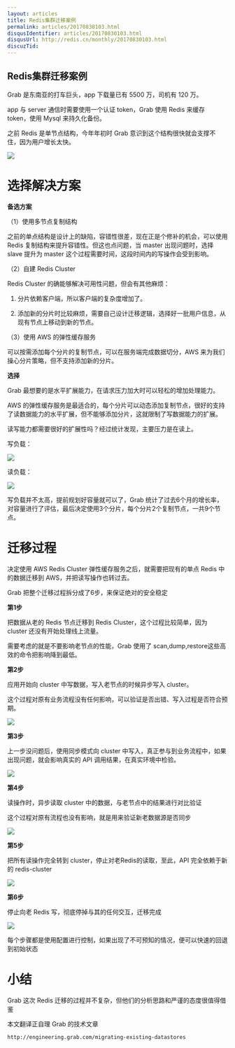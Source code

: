 ```yaml
---
layout: articles
title: Redis集群迁移案例
permalink: articles/20170830103.html
disqusIdentifier: articles/20170830103.html
disqusUrl: http://redis.cn/monthly/20170830103.html
discuzTid:
---
```



## Redis集群迁移案例

Grab 是东南亚的打车巨头，app 下载量已有 5500 万，司机有 120 万。

app 与 server 通信时需要使用一个认证 token，Grab 使用 Redis 来缓存 token，使用 Mysql 来持久化备份。

之前 Redis 是单节点结构，今年年初时 Grab 意识到这个结构很快就会支撑不住，因为用户增长太快。

![](https://github.com/rediscn/rediscn/raw/master/images/articles/20170830103_001.webp)

# 选择解决方案
**备选方案**

（1）使用多节点复制结构

之前的单点结构是设计上的缺陷，容错性很差，现在正是个修补的机会，可以使用 Redis 复制结构来提升容错性。但这也点问题，当 master 出现问题时，选择 slave 提升为 master 这个过程需要时间，这段时间内的写操作会受到影响。

（2）自建 Redis Cluster

Redis Cluster 的确能够解决可用性问题，但会有其他麻烦：

1. 分片依赖客户端，所以客户端的复杂度增加了。

2. 添加新的分片时比较麻烦，需要自己设计迁移逻辑，选择好一批用户信息，从现有节点上移动到新的节点。

（3）使用 AWS 的弹性缓存服务

可以按需添加每个分片的复制节点，可以在服务端完成数据切分，AWS 来为我们操心分片策略，但不支持添加新的分片。

**选择**

Grab 最想要的是水平扩展能力，在请求压力加大时可以轻松的增加处理能力。

AWS 的弹性缓存服务是最适合的，每个分片可以动态添加复制节点，很好的支持了读数据能力的水平扩展，但不能够添加分片，这就限制了写数据能力的扩展。

读写能力都需要很好的扩展性吗？经过统计发现，主要压力是在读上。

写负载：

![](https://github.com/rediscn/rediscn/raw/master/images/articles/20170830103_002.webp)

读负载：

![](https://github.com/rediscn/rediscn/raw/master/images/articles/20170830103_003.webp)

写负载并不太高，提前规划好容量就可以了，Grab 统计了过去6个月的增长率，对容量进行了评估，最后决定使用3个分片，每个分片2个复制节点，一共9个节点。

# 迁移过程
决定使用 AWS Redis Cluster 弹性缓存服务之后，就需要把现有的单点 Redis 中的数据迁移到 AWS，并把读写操作也转过去。

Grab 把整个迁移过程拆分成了6步，来保证绝对的安全稳定

**第1步**

把数据从老的 Redis 节点迁移到 Redis Cluster，这个过程比较简单，因为 cluster 还没有开始处理线上流量。

需要考虑的就是不要影响老节点的性能，Grab 使用了 scan,dump,restore这些高效的命令把影响降到最低。

**第2步**

应用开始向 cluster 中写数据，写入老节点的时候异步写入 cluster。

这个过程对原有业务流程没有任何影响，可以验证是否出错、写入过程是否符合预期。

![](https://github.com/rediscn/rediscn/raw/master/images/articles/20170830103_004.webp)

**第3步**

上一步没问题后，使用同步模式向 cluster 中写入，真正参与到业务流程中，如果出现问题，就会影响真实的 API 调用结果，在真实环境中检验。

![](https://github.com/rediscn/rediscn/raw/master/images/articles/20170830103_005.webp)

**第4步**

读操作时，异步读取 cluster 中的数据，与老节点中的结果进行对比验证

这个过程对原有流程也没有影响，就是用来验证新老数据源是否同步

![](https://github.com/rediscn/rediscn/raw/master/images/articles/20170830103_006.webp)

**第5步**

把所有读操作完全转到 cluster，停止对老Redis的读取，至此，API 完全依赖于新的 redis-cluster

![](https://github.com/rediscn/rediscn/raw/master/images/articles/20170830103_007.webp)

**第6步**

停止向老 Redis 写，彻底停掉与其的任何交互，迁移完成

![](https://github.com/rediscn/rediscn/raw/master/images/articles/20170830103_008.webp)

每个步骤都是使用配置进行控制，如果出现了不可预知的情况，便可以快速的回退到初始状态

# 小结
Grab 这次 Redis 迁移的过程并不复杂，但他们的分析思路和严谨的态度很值得借鉴

本文翻译正自理 Grab 的技术文章

```
http://engineering.grab.com/migrating-existing-datastores
```
